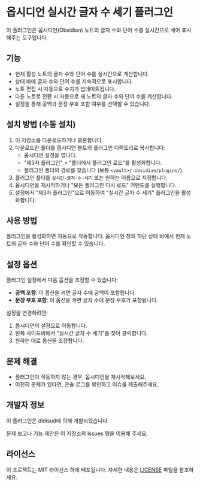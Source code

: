 # 옵시디언 실시간 글자 수 세기 플러그인

이 플러그인은 옵시디언(Obsidian) 노트의 글자 수와 단어 수를 실시간으로 세어 표시해주는 도구입니다.

## 기능

- 현재 활성 노트의 글자 수와 단어 수를 실시간으로 계산합니다.
- 상태 바에 글자 수와 단어 수를 지속적으로 표시합니다.
- 노트 편집 시 자동으로 수치가 업데이트됩니다.
- 다른 노트로 전환 시 자동으로 새 노트의 글자 수와 단어 수를 계산합니다.
- 설정을 통해 공백과 문장 부호 포함 여부를 선택할 수 있습니다.

## 설치 방법 (수동 설치)

1. 이 저장소를 다운로드하거나 클론합니다.
2. 다운로드한 폴더를 옵시디언 볼트의 플러그인 디렉토리로 복사합니다:
   - 옵시디언 설정을 엽니다.
   - "제3자 플러그인" > "폴더에서 플러그인 로드"를 활성화합니다.
   - 플러그인 폴더의 경로를 찾습니다 (보통 `<vault>/.obsidian/plugins/`).
3. 플러그인 폴더를 `실시간-글자-수-세기` 또는 원하는 이름으로 지정합니다.
4. 옵시디언을 재시작하거나 "모든 플러그인 다시 로드" 커맨드를 실행합니다.
5. 설정에서 "제3자 플러그인"으로 이동하여 "실시간 글자 수 세기" 플러그인을 활성화합니다.

## 사용 방법

플러그인을 활성화하면 자동으로 작동합니다. 옵시디언 창의 하단 상태 바에서 현재 노트의 글자 수와 단어 수를 확인할 수 있습니다.

## 설정 옵션

플러그인 설정에서 다음 옵션을 조정할 수 있습니다:

- **공백 포함**: 이 옵션을 켜면 글자 수에 공백이 포함됩니다.
- **문장 부호 포함**: 이 옵션을 켜면 글자 수에 문장 부호가 포함됩니다.

설정을 변경하려면:

1. 옵시디언의 설정으로 이동합니다.
2. 왼쪽 사이드바에서 "실시간 글자 수 세기"를 찾아 클릭합니다.
3. 원하는 대로 옵션을 조정합니다.

## 문제 해결

- 플러그인이 작동하지 않는 경우, 옵시디언을 재시작해보세요.
- 여전히 문제가 있다면, 콘솔 로그를 확인하고 이슈를 제출해주세요.

## 개발자 정보

이 플러그인은 dldisud에 의해 개발되었습니다.

문제 보고나 기능 제안은 이 저장소의 Issues 탭을 이용해 주세요.

## 라이선스

이 프로젝트는 MIT 라이선스 하에 배포됩니다. 자세한 내용은 [LICENSE](LICENSE) 파일을 참조하세요.
